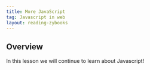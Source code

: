 ```yaml
---
title: More JavaScript
tag: Javascript in web 
layout: reading-zybooks
---
```


## Overview

In this lesson we will continue to learn about Javascript!